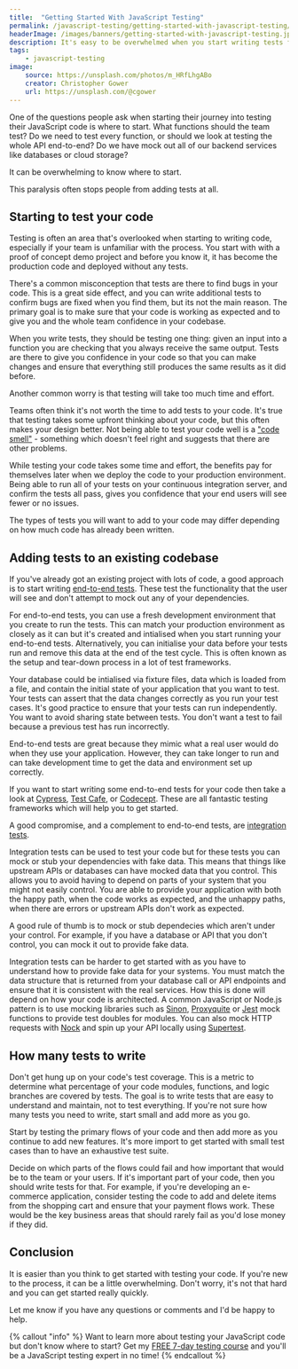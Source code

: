 ```yaml
---
title:  "Getting Started With JavaScript Testing"
permalink: /javascript-testing/getting-started-with-javascript-testing/
headerImage: /images/banners/getting-started-with-javascript-testing.jpg
description: It's easy to be overwhelmed when you start writing tests for your JavaScript code. You want to test everything but don't know where to start. Here are some ideas for what to focus on first.
tags:
    - javascript-testing
image:
    source: https://unsplash.com/photos/m_HRfLhgABo
    creator: Christopher Gower
    url: https://unsplash.com/@cgower
---
```


One of the questions people ask when starting their journey into testing their JavaScript code is where to start. What functions should the team test? Do we need to test every function, or should we look at testing the whole API end-to-end? Do we have mock out all of our backend services like databases or cloud storage? 

It can be overwhelming to know where to start.

This paralysis often stops people from adding tests at all.

## Starting to test your code

Testing is often an area that's overlooked when starting to writing code, especially if your team is unfamiliar with the process. You start with with a proof of concept demo project and before you know it, it has become the production code and deployed without any tests.

There's a common misconception that tests are there to find bugs in your code. This is a great side effect, and you can write additional tests to confirm bugs are fixed when you find them, but its not the main reason. The primary goal is to make sure that your code is working as expected and to give you and the whole team confidence in your codebase.

When you write tests, they should be testing one thing: given an input into a function you are checking that you always receive the same output. Tests are there to give you confidence in your code so that you can make changes and ensure that everything still produces the same results as it did before.

Another common worry is that testing will take too much time and effort.

Teams often think it's not worth the time to add tests to your code. It's true that testing takes some upfront thinking about your code, but this often makes your design better. Not being able to test your code well is a ["code smell"](https://en.wikipedia.org/wiki/Code_smell) - something which doesn't feel right and suggests that there are other problems.

While testing your code takes some time and effort, the benefits pay for themselves later when we deploy the code to your production environment. Being able to run all of your tests on your continuous integration server, and confirm the tests all pass, gives you confidence that your end users will see fewer or no issues.

The types of tests you will want to add to your code may differ depending on how much code has already been written.

## Adding tests to an existing codebase

If you've already got an existing project with lots of code, a good approach is to start writing [end-to-end tests](/different-types-of-software-tests/). These test the functionality that the user will see and don't attempt to mock out any of your dependencies.

For end-to-end tests, you can use a fresh development environment that you create to run the tests. This can match your production environment as closely as it can but it's created and intialised when you start running your end-to-end tests. Alternatively, you can initialise your data before your tests run and remove this data at the end of the test cycle. This is often known as the setup and tear-down process in a lot of test frameworks.

Your database could be intialised via fixture files, data which is loaded from a file, and contain the initial state of your application that you want to test. Your tests can assert that the data changes correctly as you run your test cases. It's good practice to ensure that your tests can run independently. You want to avoid sharing state between tests. You don't want a test to fail because a previous test has run incorrectly.

End-to-end tests are great because they mimic what a real user would do when they use your application. However, they can take longer to run and can take development time to get the data and environment set up correctly.

If you want to start writing some end-to-end tests for your code then take a look at [Cypress](https://www.cypress.io/), [Test Cafe](https://testcafe.io/), or [Codecept](https://codecept.io/). These are all fantastic testing frameworks which will help you to get started.

A good compromise, and a complement to end-to-end tests, are [integration tests](/different-types-of-software-tests/).

Integration tests can be used to test your code but for these tests you can mock or stub your dependencies with fake data. This means that things like upstream APIs or databases can have mocked data that you control. This allows you to avoid having to depend on parts of your system that you might not easily control. You are able to provide your application with both the happy path, when the code works as expected, and the unhappy paths, when there are errors or upstream APIs don't work as expected.

A good rule of thumb is to mock or stub dependecies which aren't under your control. For example, if you have a database or API that you don't control, you can mock it out to provide fake data.

Integration tests can be harder to get started with as you have to understand how to provide fake data for your systems. You must match the data structure that is returned from your database call or API endpoints and ensure that it is consistent with the real services. How this is done will depend on how your code is architected. A common JavaScript or Node.js pattern is to use mocking libraries such as [Sinon](https://sinonjs.org/), [Proxyquite](https://github.com/thlorenz/proxyquire) or [Jest](https://jestjs.io/) mock functions to provide test doubles for modules. You can also mock HTTP requests with [Nock](https://github.com/nock/nock) and spin up your API locally using [Supertest](https://github.com/visionmedia/supertest).

## How many tests to write

Don't get hung up on your code's test coverage. This is a metric to determine what percentage of your code modules, functions, and logic branches are covered by tests. The goal is to write tests that are easy to understand and maintain, not to test everything. If you're not sure how many tests you need to write, start small and add more as you go.

Start by testing the primary flows of your code and then add more as you continue to add new features. It's more import to get started with small test cases than to have an exhaustive test suite.

Decide on which parts of the flows could fail and how important that would be to the team or your users. If it's important part of your code, then you should write tests for that. For example, if you're developing an e-commerce application, consider testing the code to add and delete items from the shopping cart and ensure that your payment flows work. These would be the key business areas that should rarely fail as you'd lose money if they did.

## Conclusion

It is easier than you think to get started with testing your code. If you're new to the process, it can be a little overwhelming. Don't worry, it's not that hard and you can get started really quickly.

Let me know if you have any questions or comments and I'd be happy to help.

{% callout "info" %}
Want to learn more about testing your JavaScript code but don't know where to start? Get my [FREE 7-day testing course](/javascript-testing-beginners-course/?signup=testing-page) and you'll be a JavaScript testing expert in no time!
{% endcallout %}